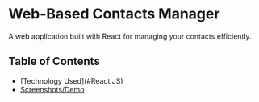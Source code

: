 # Web-Based Contacts Manager

A web application built with React for managing your contacts efficiently.

## Table of Contents

- [Technology Used](#React JS)
- [Screenshots/Demo](/Screenshots/Contact1.png)
